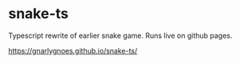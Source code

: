 # snake-ts

Typescript rewrite of earlier snake game. Runs live on github pages.

https://gnarlygnoes.github.io/snake-ts/ 
